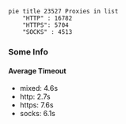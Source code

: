 
```mermaid
pie title 23527 Proxies in list
    "HTTP" : 16782
    "HTTPS": 5704
    "SOCKS" : 4513
```

### Some Info
#### Average Timeout

- mixed: 4.6s
- http: 2.7s
- https: 7.6s
- socks: 6.1s